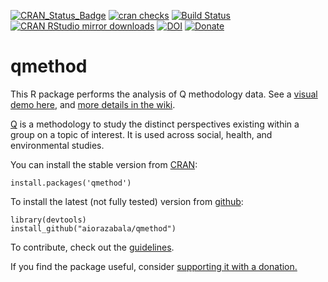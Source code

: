 [![CRAN_Status_Badge](http://www.r-pkg.org/badges/version/qmethod)](http://cran.r-project.org/web/packages/qmethod)
[![cran
checks](https://cranchecks.info/badges/worst/qmethod)](https://cranchecks.info/pkgs/qmethod)
[![Build Status](https://travis-ci.org/aiorazabala/qmethod.svg)](https://travis-ci.org/aiorazabala/qmethod)
[![CRAN RStudio mirror downloads](http://cranlogs.r-pkg.org/badges/qmethod)](http://cran.r-project.org/web/packages/qmethod/index.html)
[![DOI](https://zenodo.org/badge/DOI/10.5281/zenodo.593190.svg)](https://doi.org/10.5281/zenodo.593190)
[![Donate](https://img.shields.io/badge/Donate-PayPal-green.svg)](https://www.paypal.com/donate?hosted_button_id=GCMM9PTXPHNT8)

<!---[![codecov.io](https://codecov.io/github/aiorazabala/qmethod/coverage.svg?branch=master)](https://codecov.io/github/aiorazabala/qmethod?branch=master)--->

qmethod
=======
This R package performs the analysis of Q methodology data. See a [visual demo here](https://azabala.shinyapps.io/qmethod-gui/), and [more details in the wiki](https://github.com/aiorazabala/qmethod/wiki).

[Q](http://qmethod.org/about) is a methodology to study the distinct perspectives existing within a group on a topic of interest. It is used across social, health, and environmental studies.

You can install the stable version from [CRAN](http://cran.r-project.org/web/packages/qmethod/index.html):

```{r}
install.packages('qmethod')
```

To install the latest (not fully tested) version from [github](https://github.com/aiorazabala/qmethod):

```{r}
library(devtools)
install_github("aiorazabala/qmethod")
```

To contribute, check out the [guidelines](https://github.com/aiorazabala/qmethod/blob/master/CONTRIBUTING.md).

If you find the package useful, consider [supporting it with a donation.](https://www.paypal.com/donate?hosted_button_id=GCMM9PTXPHNT8)

